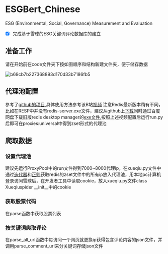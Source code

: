 # ESGBert_Chinese

ESG (Environmental, Social, Governance) Measurement and Evaluation

- [x] 完成基于雪球的ESG关键词评论数据库的建立

## 准备工作
请在开始前在code文件夹下按如图顺序和结构新建文件夹，便于储存数据

![b69cb7b227368893d170d33b7186fb5](https://user-images.githubusercontent.com/91353090/185399491-deecb72d-7501-400e-acfb-6e570ad51937.jpg)

## 代理池配置
参考了[github的项目](https://github.com/Python3WebSpider/ProxyPool),具体使用方法参考该B站[视频](https://www.bilibili.com/video/BV15v411G71f?spm_id_from=333.880.my_history.page.click)
注意Redis最新版本稍有不同，比如在RESP中并没有redis-server.exe文件，建议从github上[下载](https://github.com/microsoftarchive/redis/releases)同时通过百度网盘下载旧版redis desktop manager的[exe文件](https://pan.baidu.com/s/1K5Yd1OQ8nAofCl79Hp8r1A),按照上述视频配置后运行run.py后即可在proxies:universal中得到zset形式的代理池

## 爬取数据

### 设置代理池
建议先运行ProxyPool中的run文件得到7000~8000代理ip，在xueqiu.py文件中通过[迭代器](https://www.runoob.com/w3cnote/python-redis-intro.html)和[正则](https://blog.csdn.net/weixin_41738417/article/details/103229421)获取redis的zset文件中的所有ip放入代理池，用本地pc计算机登录访问雪球后，在开发者工具中读取cookie，放入xueqiu.py文件class Xueqiuspider __init__中的cookie

### 获取股票代码
在parse函数中获取股票列表

### 按关键词爬取评论
在parse_all_url函数中每访问一个网页就更换ip获得包含评论内容的json文件，并调用parse_comment_url来分关键词存储json文件
